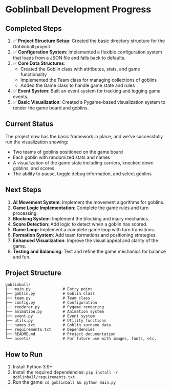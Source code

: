 # Goblinball Development Progress

## Completed Steps

1. ✅ **Project Structure Setup**: Created the basic directory structure for the Goblinball project.
2. ✅ **Configuration System**: Implemented a flexible configuration system that loads from a JSON file and falls back to defaults.
3. ✅ **Core Data Structures**: 
   - Created the Goblin class with attributes, stats, and game functionality
   - Implemented the Team class for managing collections of goblins
   - Added the Game class to handle game state and rules
4. ✅ **Event System**: Built an event system for tracking and logging game events.
5. ✅ **Basic Visualization**: Created a Pygame-based visualization system to render the game board and goblins.

## Current Status

The project now has the basic framework in place, and we've successfully run the visualization showing:
- Two teams of goblins positioned on the game board
- Each goblin with randomized stats and names
- A visualization of the game state including carriers, knocked down goblins, and scores
- The ability to pause, toggle debug information, and select goblins

## Next Steps

1. **AI Movement System**: Implement the movement algorithms for goblins.
2. **Game Logic Implementation**: Complete the game rules and turn processing.
3. **Blocking System**: Implement the blocking and injury mechanics.
4. **Score Detection**: Add logic to detect when a goblin has scored.
5. **Game Loop**: Implement a complete game loop with turn transitions.
6. **Formation System**: Add team formations and positioning strategies.
7. **Enhanced Visualization**: Improve the visual appeal and clarity of the game.
8. **Testing and Balancing**: Test and refine the game mechanics for balance and fun.

## Project Structure

```
goblinball/
├── main.py              # Entry point
├── goblin.py            # Goblin class
├── team.py              # Team class
├── config.py            # Configuration
├── renderer.py          # Pygame rendering
├── animation.py         # Animation system
├── event.py             # Event system
├── utils.py             # Utility functions
├── names.txt            # Goblin surname data
├── requirements.txt     # Dependencies
├── README.md            # Project documentation
└── assets/              # For future use with images, fonts, etc.
```

## How to Run

1. Install Python 3.9+
2. Install the required dependencies: `pip install -r goblinball/requirements.txt`
3. Run the game: `cd goblinball && python main.py` 